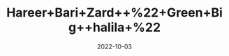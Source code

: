 ---
title: 'Hareer+Bari+Zard++%22+Green+Big++halila+%22'
date: '2022-10-03' 
metatag: '' 
inventory: '0' 
draft: false 
# meta description 
shortDescripton: 'It+improves+metabolism+and+helps+the+body+lose+weight+by+lowering+Low-Density+Lipoproteins+accumulation+in+the+body'
description: 'Herb'
longdescription: ''
featured: True
# product Price
price: '40.0'
# Product Short Description
shortDescription: 'It+improves+metabolism+and+helps+the+body+lose+weight+by+lowering+Low-Density+Lipoproteins+accumulation+in+the+body'
productID: '3FA837F0-1427-ED11-9968-005056B3A416'
type: 'products'
category: 'Herb' 
thumnailproduct: 'https://eraconnect.blob.core.windows.net/product-images/aminsaddiquidawakhana/3FA837F0-1427-ED11-9968-005056B3A416.webp' 
images:
  - image: 'https://eraconnect.blob.core.windows.net/product-images/aminsaddiquidawakhana/3FA837F0-1427-ED11-9968-005056B3A416.webp'  
Variants:
---